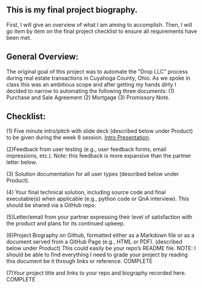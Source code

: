 ## This is my final project biography. 

First, I will give an overview of what I am aiming to accomplish. Then, I will go item by item on the final project checklist to ensure all requirements have been met. 

## General Overview:

The original goal of this project was to automate the "Drop LLC" process during real estate transactions in Cuyahoga County, Ohio. As we spoke in class this was an ambitious scope and after getting my hands dirty I decided to narrow to automating the following three documents: (1) Purchase and Sale Agreement (2) Mortgage (3) Promissory Note. 

## Checklist:

(1) Five minute intro/pitch with slide deck (described below under Product) to be given during the week 8 session. 
[Intro Presentation](https://jcalabrese2.github.io/CTL_Final/CTL%20-%20Final%20Project.pdf).

(2)Feedback from user testing (e.g., user feedback forms, email impressions, etc.). Note: this feedback is more expansive than the partner letter below.


(3) Solution documentation for all user types (described below under Product).


(4) Your final technical solution, including source code and final executable(s) when applicable (e.g., python code or QnA interview). This should be shared via a GitHub repo. 


(5)Letter/email from your partner expressing their level of satisfaction with the product and plans for its continued upkeep. 


(6)Project Biography on Github, formatted either as a Markdown file or as a document served from a GitHub Page (e.g., HTML or PDF). (described below under Product) This could easily be your repo’s README file. NOTE: I should be able to find everything I need to grade your project by reading this document be it through links or reference. COMPLETE

(7)Your project title and links to your repo and biography recorded here. COMPLETE
